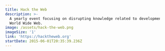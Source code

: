```yaml
---
title: Hack the Web
description: >-
  A yearly event focusing on disrupting knowledge related to development for the
  World Wide Web.
image: /assets/hack-the-web.png
imageSize: '1'
link: 'https://hacktheweb.org'
startDate: 2015-06-01T20:35:39.236Z
---
```


